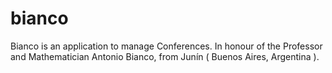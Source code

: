 # bianco
Bianco is an application to manage Conferences. In honour of the Professor and Mathematician Antonio Bianco, from Junín ( Buenos Aires, Argentina ).

